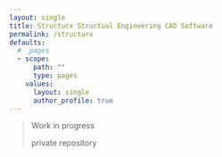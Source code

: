 ```yaml
---
layout: single
title: Structurx Structual Engineering CAD Software
permalink: /structurx
defaults:
  # _pages
  - scope:
      path: ""
      type: pages
    values:
      layout: single
      author_profile: true
---
```


> Work in progress
>
> 
>
> private repository